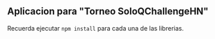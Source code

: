 ## Aplicacion para "Torneo SoloQChallengeHN"

Recuerda ejecutar ```npm install``` para cada una de las librerias.
